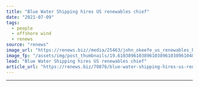 ```yaml
---
title: "Blue Water Shipping hires US renewables chief"
date: "2021-07-09"
tags: 
  - people
  - offshore wind
  - renews
source: "renews"
image_url: "https://renews.biz//media/25463/john_okeefe_us_renewables_head_credit_blue_water_shipping.jpeg?mode=crop&width=770&heightratio=0.6103896103896103896103896104&slimmage=true"
image_fp: "/assets/img/post_thumbnails/19.6103896103896103896103896104&slimmage=true"
lead: "Blue Water Shipping hires US renewables chief"
article_url: "https://renews.biz/70876/blue-water-shipping-hires-us-renewables-chief/"
---
```


---

